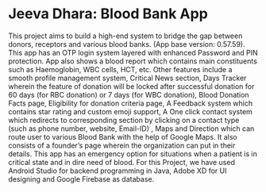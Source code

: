 # Jeeva Dhara: Blood Bank App

This project aims to build a high-end system to bridge the gap between donors, receptors and various blood banks. (App base version: 0.57.59). This app has an OTP login system layered with enhanced Password and PIN protection. App also shows a blood report which contains main constituents such as Haemoglobin, WBC cells, HCT, etc. 
Other features include a smooth profile management system, Critical News section, Days Tracker wherein the feature of donation will be locked after successful donation for 60 days (for RBC donation) or 7 days (for WBC donation), Blood Donation Facts page, Eligibility for donation criteria page, A Feedback system which contains star rating and custom emoji support, A One click contact system which redirects to corresponding section by clicking on a contact type (such as phone number, website, Email-ID) , Maps and Direction which can route user to various Blood Bank with the help of Google Maps. It also consists of a founder’s page wherein the organization can put in their details. 
        This app has an emergency option for situations when a patient is in critical state and in dire need of blood. 
        For this Project, we have used Android Studio for backend programming in Java, Adobe XD for UI designing and Google Firebase as database.
